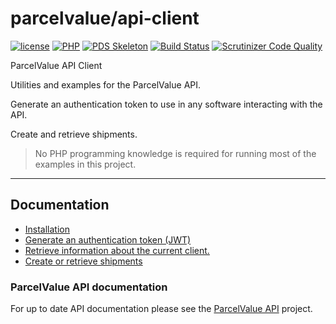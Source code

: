 # parcelvalue/api-client

[![license](https://img.shields.io/github/license/parcelvalue/api-client.svg)](https://github.com/parcelvalue/api-client)
[![PHP](https://img.shields.io/packagist/php-v/parcelvalue/api-client.svg)](https://www.php.net)
[![PDS Skeleton](https://img.shields.io/badge/pds-skeleton-blue.svg)](https://github.com/php-pds/skeleton)
[![Build Status](https://travis-ci.org/parcelvalue/api-client.svg)](https://travis-ci.org/parcelvalue/api-client)
[![Scrutinizer Code Quality](https://scrutinizer-ci.com/g/parcelvalue/api-client/badges/quality-score.png)](https://scrutinizer-ci.com/g/parcelvalue/api-client/)

ParcelValue API Client

Utilities and examples for the ParcelValue API.

Generate an authentication token to use in any software interacting with the API.

Create and retrieve shipments.

> No PHP programming knowledge is required for running most of the examples in this project.

---

## Documentation
* [Installation](/docs/Installation.md)
* [Generate an authentication token (JWT)](/docs/GenerateAuthenticationToken.md)
* [Retrieve information about the current client.](/docs/Clients.md)
* [Create or retrieve shipments](/docs/Shipments.md)

### ParcelValue API documentation
For up to date API documentation please see the [ParcelValue API](https://github.com/parcelvalue/api) project.
